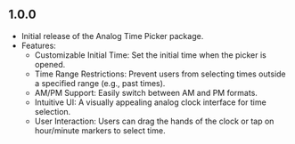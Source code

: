 ## 1.0.0

* Initial release of the Analog Time Picker package.
* Features:
  - Customizable Initial Time: Set the initial time when the picker is opened.
  - Time Range Restrictions: Prevent users from selecting times outside a specified range (e.g., past times).
  - AM/PM Support: Easily switch between AM and PM formats.
  - Intuitive UI: A visually appealing analog clock interface for time selection.
  - User Interaction: Users can drag the hands of the clock or tap on hour/minute markers to select time.
